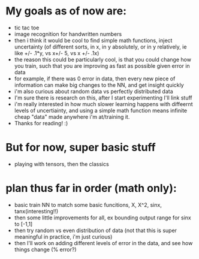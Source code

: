 # My goals as of now are:
* tic tac toe
* image recognition for handwritten numbers
* then i think it would be cool to find simple math functions, inject uncertainty (of different sorts, in x, in y absolutely, or in y relatively, ie like +/- .1*y, vs x+/- 5, vs x +/- .1x)
* the reason this could be particularly cool, is that you could change how you train, such that you are improving as fast as possible given error in data
* for example, if there was 0 error in data, then every new piece of information can make big changes to the NN, and get insight quickly
* i'm also curious about random data vs perfectly distributed data
* I'm sure there is research on this, after I start experimenting I'll link stuff
* i'm really interested in how much slower learning happens with diffeernt levels of uncertiainty, and using a simple math function means infinite cheap "data" made anywhere i'm at/training it.
* Thanks for reading! :)


# But for now, super basic stuff
* playing with tensors, then the classics


# plan thus far in order (math only):
* basic train NN to match some basic funcitions, X, X^2, sinx, tanx(interesting!!)
* then some little improvements for all, ex bounding output range for sinx to [-1,1]
* then try random vs even distribution of data (not that this is super meaningful in practice, i'm just curious)
* then I'll work on adding different levels of error in the data, and see how things change (% error?)